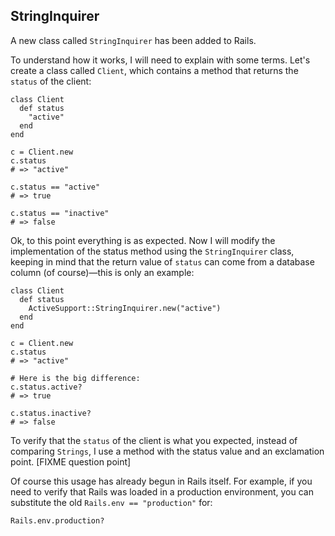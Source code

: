 ## StringInquirer

A new class called `StringInquirer` has been added to Rails.

To understand how it works, I will need to explain with some terms. Let's create a class called `Client`, which contains a method that returns the `status` of the client:

	class Client
	  def status
	    "active"
	  end
	end

	c = Client.new
	c.status
	# => "active"

	c.status == "active"
	# => true

	c.status == "inactive"
	# => false

Ok, to this point everything is as expected. Now I will modify the implementation of the status method using the `StringInquirer` class, keeping in mind that the return value of `status` can come from a database column (of course)&mdash;this is only an example:

	class Client
	  def status
	    ActiveSupport::StringInquirer.new("active")
	  end
	end

	c = Client.new
	c.status
	# => "active"

	# Here is the big difference:
	c.status.active?
	# => true

	c.status.inactive?
	# => false

To verify that the `status` of the client is what you expected, instead of comparing `Strings`, I use a method with the status value and an exclamation point.
[FIXME question point]

Of course this usage has already begun in Rails itself. For example, if you need to verify that Rails was loaded in a production environment, you can substitute the old `Rails.env == "production"` for:

	Rails.env.production?
